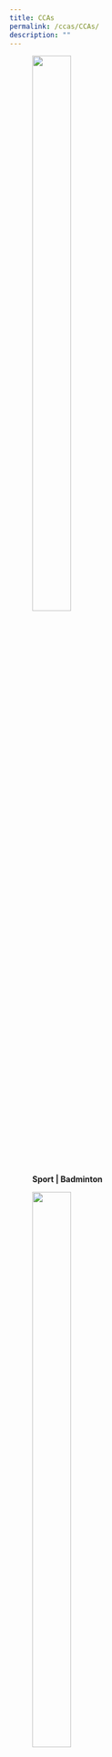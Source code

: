 ```yaml
---
title: CCAs
permalink: /ccas/CCAs/
description: ""
---
```

<figure>

<a href="/images/Capture.jpg" target = "\_blank"> <img style="width:40%;height:50%" src="/images/CCAs/S1.png"></a>

<figcaption>

<strong> Sport | Badminton </strong>

</figcaption>

</figure>

<figure>

<a href="/images/Capture.jpg" target = "\_blank"> <img style="width:40%;height:50%" src="/images/CCAs/S2.png"></a>

<figcaption>

<strong> Sport | Basketball </strong>

</figcaption>

</figure>

<figure>

<a href="/images/Capture.jpg" target = "\_blank"> <img style="width:40%;height:50%" src="/images/CCAs/S3.png"></a>

<figcaption>

<strong> Sport | Football </strong>

</figcaption>

</figure>

<figure>

<a href="/images/Capture.jpg" target = "\_blank"> <img style="width:40%;height:50%" src="/images/CCAs/S4.png"></a>

<figcaption>

<strong> Sport | Hockey </strong>

</figcaption>

</figure>

<figure>

<a href="/images/Capture.jpg" target = "\_blank"> <img style="width:40%;height:50%" src="/images/CCAs/S5.png"></a>

<figcaption>

<strong> Sport | Netball </strong>

</figcaption>

</figure>

<figure>

<a href="/images/Capture.jpg" target = "\_blank"> <img style="width:40%;height:50%" src="/images/CCAs/S6.png"></a>

<figcaption>

<strong> Sport | Taekwondo </strong>

</figcaption>

</figure>

<figure>

<a href="/images/Capture.jpg" target = "\_blank"> <img style="width:40%;height:50%" src="/images/CCAs/S7.png"></a>

<figcaption>

<strong> Performing Arts | Brass Band </strong>

</figcaption>

</figure>

<figure>

<a href="/images/Capture.jpg" target = "\_blank"> <img style="width:40%;height:50%" src="/images/CCAs/S8.png"></a>

<figcaption>

<strong> Performing Arts | Chinese Dance </strong>

</figcaption>

</figure>

<figure>

<a href="/images/Capture.jpg" target = "\_blank"> <img style="width:40%;height:50%" src="/images/CCAs/S9.png"></a>

<figcaption>

<strong> Performing Arts | Choir </strong>

</figcaption>

</figure>

<figure>

<a href="/images/Capture.jpg" target = "\_blank"> <img style="width:40%;height:50%" src="/images/CCAs/S10.png"></a>

<figcaption>

<strong> Performing Arts | Fusion Dance </strong>

</figcaption>

</figure>

<figure>

<a href="/images/Capture.jpg" target = "\_blank"> <img style="width:40%;height:50%" src="/images/CCAs/S11.png"></a>

<figcaption>

<strong> Performing Arts | Guzheng </strong>

</figcaption>

</figure>

<figure>

<a href="/images/Capture.jpg" target = "\_blank"> <img style="width:40%;height:50%" src="/images/CCAs/S12.png"></a>

<figcaption>

<strong> Performing Arts | Indian Dance </strong>

</figcaption>

</figure>

<figure>

<a href="/images/Capture.jpg" target = "\_blank"> <img style="width:40%;height:50%" src="/images/CCAs/S13.png"></a>

<figcaption>

<strong> Performing Arts | Malay Dance </strong>

</figcaption>

</figure>

<figure>

<a href="/images/Capture.jpg" target = "\_blank"> <img style="width:40%;height:50%" src="/images/CCAs/S14.png"></a>

<figcaption>

	<strong> Performing Arts | Speech and Drama </strong>

</figcaption>

</figure>

<figure>

<a href="/images/Capture.jpg" target = "\_blank"> <img style="width:40%;height:50%" src="/images/CCAs/S15.png"></a>

<figcaption>

<strong> Clubs & Societies | Art Club </strong>

</figcaption>

</figure>

<figure>

<a href="/images/Capture.jpg" target = "\_blank"> <img style="width:40%;height:50%" src="/images/CCAs/S16.png"></a>

<figcaption>

<strong> Clubs & Societies |  Ceramics Club </strong>

</figcaption>

</figure>

<figure>

<a href="/images/Capture.jpg" target = "\_blank"> <img style="width:40%;height:50%" src="/images/CCAs/S17.png"></a>

<figcaption>

<strong> Clubs & Societies | Infocomm </strong>

</figcaption>

</figure>

<figure>

<a href="/images/Capture.jpg" target = "\_blank"> <img style="width:40%;height:50%" src="/images/CCAs/S18.png"></a>

<figcaption>

<strong> Clubs & Societies | Life Skills </strong>

</figcaption>

</figure>

<figure>

<a href="/images/Capture.jpg" target = "\_blank"> <img style="width:40%;height:50%" src="/images/CCAs/S19.png"></a>

<figcaption>

<strong> Clubs & Societies | Public Speaking </strong>

</figcaption>

</figure>

<figure>

<a href="/images/Capture.jpg" target = "\_blank"> <img style="width:40%;height:50%" src="/images/CCAs/S20.png"></a>

<figcaption>

<strong> Clubs & Societies | Robotics </strong>

</figcaption>

</figure>

<figure>

<a href="/images/Capture.jpg" target = "\_blank"> <img style="width:40%;height:50%" src="/images/CCAs/S21.png"></a>

<figcaption>

<strong> Uniformed Groups | Red Cross </strong>

</figcaption>

</figure>

Rivervale CCA Programme aims to provide students with a platform to discover their interests and talents through our inclusive and diverse CCA programmes. Our CCAs consist of the Visual and Performing Arts, Sports, Uniform Group and Clubs and Societies.

  

Rivervale adopts the ‘Free Choice’ model and allocates students to their first choice of CCA. We believe in supporting their interest first, and through interest, they will harness greater passion.

  

Every Friday morning, Primary 2 to Primary 6 students will engage in CCAs of their choice, where they will progressively develop CCA-specific knowledge, skills, values and attitudes. Students’ potential and talent are further developed through the after-school trainings. CCAs also offer excellent platforms for students to learn core values, social and emotional competencies and the emerging 21st Century Competencies.

#### **CCA Details**

<style type="text/css">
.tg  {border-collapse:collapse;border-spacing:0;}
.tg td{border-color:black;border-style:solid;border-width:1px;font-family:Arial, sans-serif;font-size:14px;
  overflow:hidden;padding:10px 5px;word-break:normal;}
.tg th{border-color:black;border-style:solid;border-width:1px;font-family:Arial, sans-serif;font-size:14px;
  font-weight:normal;overflow:hidden;padding:10px 5px;word-break:normal;}
.tg .tg-m9di{background-color:#FFF;color:#0C3989;text-align:center;vertical-align:middle}
.tg .tg-pg9x{background-color:#FFF;color:#0C3989;font-weight:bold;text-align:center;vertical-align:top}
</style>
<table class="tg">
<thead>
  <tr>
    <th class="tg-pg9x">Day<br></th>
    <th class="tg-pg9x">Time<br></th>
    <th class="tg-pg9x">Level<br></th>
  </tr>
</thead>
<tbody>
  <tr>
    <td class="tg-m9di">Friday<br></td>
    <td class="tg-m9di">7.30am to 9.00am<br></td>
    <td class="tg-m9di">P2 to P6<br></td>
  </tr>
  <tr>
    <td class="tg-m9di">Monday/ Thursday/ Friday<br>(Refer to individual CCA page)<br></td>
    <td class="tg-m9di">After school hours<br></td>
    <td class="tg-m9di">P3 to P6</td>
  </tr>
</tbody>
</table>
